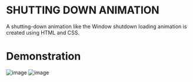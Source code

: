 # SHUTTING DOWN ANIMATION
A shutting-down animation like the Window shutdown loading animation is created using HTML and CSS.

# Demonstration

![image](https://github.com/user-attachments/assets/0cb7efd7-72b0-45d7-a1c1-616af646992a)
![image](https://github.com/user-attachments/assets/e603a25f-9cc3-4f24-8f91-c93390e89c52)

